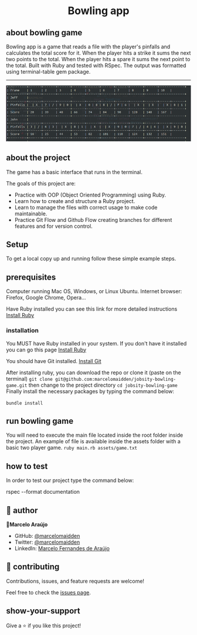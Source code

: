 <h1 align="center">Bowling app</h1>

## about bowling game
Bowling app is a game that reads a file with the player's pinfalls and calculates the total score for it. When the player hits a strike it sums the next two points to the total. When the player hits a spare it sums the next point to the total.
Built with Ruby and tested with RSpec. The output was formatted using terminal-table gem package.
<hr>

![screenshot](./screenshot.png)

## about the project
The game has a basic interface that runs in the terminal.

The goals of this project are:

- Practice with OOP (Object Oriented Programming) using Ruby.
- Learn how to create and structure a Ruby project.
- Learn to manage the files with correct usage to make code maintainable.
- Practice Git Flow and Github Flow creating branches for different features and for version control.

## Setup

To get a local copy up and running follow these simple example steps.

## prerequisites
Computer running Mac OS, Windows, or Linux Ubuntu.
Internet browser: Firefox, Google Chrome, Opera...

Have Ruby installed you can see this link for more detailed instructions [Install Ruby](https://www.ruby-lang.org/en/documentation/installation/)

### installation

You MUST have Ruby installed in your system. If you don't have it installed you can go this page [Install Ruby](https://www.ruby-lang.org/en/documentation/installation/)

You should have Git installed. [Install Git](https://git-scm.com/downloads)

After installing ruby, you can download the repo or clone it (paste on the terminal) 
`git clone git@github.com:marcelomaidden/jobsity-bowling-game.git`
then change to the project directory 
`cd jobsity-bowling-game`
Finally install the necessary packages by typing the command below:

  `bundle install`

## run bowling game
You will need to execute the main file located inside the root folder inside the project. 
An example of file is available inside the assets folder with a basic two player game.
`ruby main.rb assets/game.txt`

## how to test

In order to test our project type the command below:

  rspec --format documentation

## 👥 author

👤**Marcelo Araújo**

- GitHub: [@marcelomaidden](https://github.com/marcelomaidden)
- Twitter: [@marcelomaidden](https://twitter.com/marcelomaidden)
- LinkedIn: [Marcelo Fernandes de Araújo](https://www.linkedin.com/in/marcelo-fernandes-de-ara%C3%BAjo-56700a171/)


## 🤝 contributing

Contributions, issues, and feature requests are welcome!

Feel free to check the [issues page](/issues).

## show-your-support

Give a ⭐️ if you like this project!
